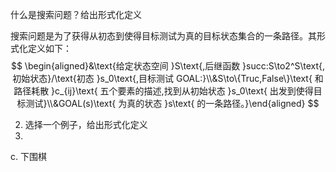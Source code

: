 什么是搜索问题？给出形式化定义

搜索问题是为了获得从初态到使得目标测试为真的目标状态集合的一条路径。其形式化定义如下：
$$
\begin{aligned}&\text{给定状态空间 }S\text{,后继函数 }succ:S\to2^S\text{,初始状态}/\text{初态 }s_0\text{,目标测试 GOAL:}\\&S\to\{Truc,False\}\text{ 和路径耗散 }c_{ij}\text{ 五个要素的描述,找到从初始状态 }s_0\text{ 出发到使得目标测试}\\&GOAL(s)\text{ 为真的状态 }s\text{ 的一条路径。}\end{aligned}
$$

2. 选择一个例子，给出形式化定义
3. 
c. 下围棋

